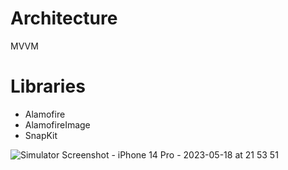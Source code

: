 # Architecture
MVVM

# Libraries
- Alamofire
- AlamofireImage
- SnapKit

![Simulator Screenshot - iPhone 14 Pro - 2023-05-18 at 21 53 51](https://github.com/kadir-yilmaz/RickAndMorty-WithoutSB/assets/91225339/c0b35dfa-178f-4537-8b57-34d5eb20b589)

